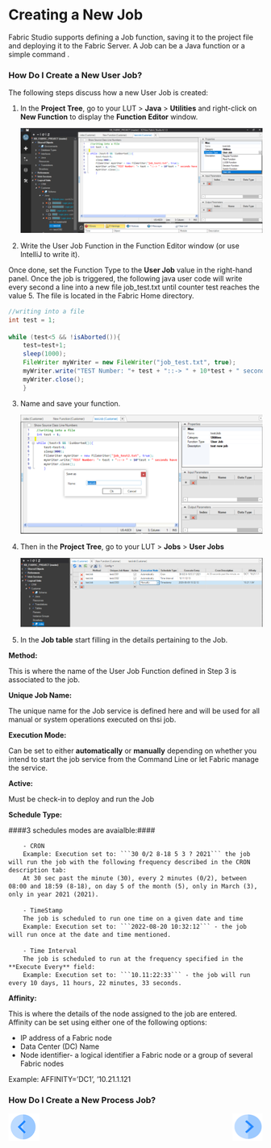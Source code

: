 # Creating a New Job

Fabric Studio supports defining a Job function, saving it to the project file and deploying it to the Fabric Server. A Job can be a Java function or a simple command .

### How Do I Create a New User Job?

The following steps discuss how a new User Job is created:

1. In the **Project Tree**, go to your LUT > **Java** > **Utilities** and right-click on **New Function** to display the **Function Editor** window.

   <img src="/articles/20_jobs_and_batch_services/images/03_jobs_and_batch_services_create_a_job_userjob.PNG">     

2. Write the User Job Function in the Function Editor window (or use IntelliJ to write it).

Once done, set the Function Type to the **User Job** value in the right-hand panel.
Once the job is triggered, the following java user code will write every second a line into a new file job_test.txt until counter test reaches the value 5. The file is located in the Fabric Home directory. 

```java
//writing into a file
int test = 1;

while (test<5 && !isAborted()){
	test=test+1;
	sleep(1000);
	FileWriter myWriter = new FileWriter("job_test.txt", true);
	myWriter.write("TEST Number: "+ test + "::-> " + 10*test + " seconds have been going on since start/n");
	myWriter.close();
	}
```
  
3. Name and save your function.

   <img src="/articles/20_jobs_and_batch_services/images/04_jobs_and_batch_services_create_a_job_userjob.PNG">
   

4. Then in the **Project Tree**, go to your LUT > **Jobs** > **User Jobs**

   <img src="/articles/20_jobs_and_batch_services/images/05_jobs_and_batch_services_create_a_job_userjob.PNG">  
   

5. In the **Job table** start filling in the details pertaining to the Job.


**Method:** 

This is where the name of the User Job Function defined in Step 3 is associated to the job.


**Unique Job Name:** 

The unique name for the Job service is defined here and will be used for all manual or system operations executed on thsi job.


**Execution Mode:**

Can be set to either **automatically** or **manually** depending on whether you intend to start the job service from the Command Line or let Fabric manage the service.


**Active:**

Must be check-in to deploy and run the Job


**Schedule Type:** 

####3 schedules modes are avaialble:####
```
	- CRON
	Example: Execution set to: ```30 0/2 8-18 5 3 ? 2021``` the job will run the job with the following frequency described in the CRON description tab:
	At 30 sec past the minute (30), every 2 minutes (0/2), between 08:00 and 18:59 (8-18), on day 5 of the month (5), only in March (3), only in year 2021 (2021).

	- TimeStamp
	The job is scheduled to run one time on a given date and time
	Example: Execution set to: ```2022-08-20 10:32:12``` - the job will run once at the date and time mentioned.

	- Time Interval
	The job is scheduled to run at the frequency specified in the **Execute Every** field:
	Example: Execution set to: ```10.11:22:33``` - the job will run every 10 days, 11 hours, 22 minutes, 33 seconds. 
```

**Affinity:**

This is where the details of the node assigned to the job are entered.
Affinity can be set using either one of the following options:
- IP address of a Fabric node
- Data Center (DC) Name
- Node identifier- a logical identifier a Fabric node or a group of several Fabric nodes

Example:
AFFINITY=’DC1’, ’10.21.1.121

### How Do I Create a New Process Job?


[![Previous](/articles/images/Previous.png)](/articles/15_web_services_and_graphit/02_web_services_properties.md)[<img align="right" width="60" height="54" src="/articles/images/Next.png">](/articles/15_web_services_and_graphit/04_web_services_function_basic_structure.md)


